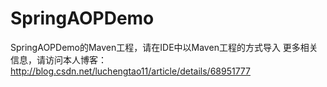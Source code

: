 # SpringAOPDemo
SpringAOPDemo的Maven工程，请在IDE中以Maven工程的方式导入 更多相关信息，请访问本人博客：http://blog.csdn.net/luchengtao11/article/details/68951777
